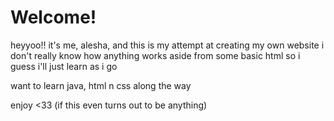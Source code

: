 # Welcome!
heyyoo!!
it's me, alesha, and this is my attempt at creating my own website
i don't really know how anything works aside from some basic html so i guess i'll just learn as i go

want to learn java, html n css along the way 

enjoy <33
(if this even turns out to be anything)
